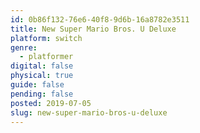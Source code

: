 ```yaml
---
id: 0b86f132-76e6-40f8-9d6b-16a8782e3511
title: New Super Mario Bros. U Deluxe
platform: switch
genre:
  - platformer
digital: false
physical: true
guide: false
pending: false
posted: 2019-07-05
slug: new-super-mario-bros-u-deluxe
---
```

